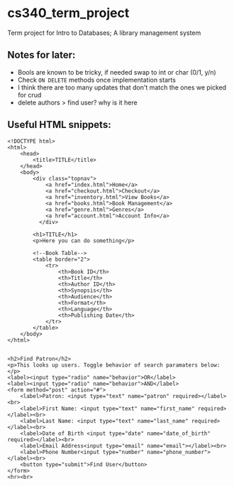 # cs340_term_project
Term project for Intro to Databases; A library management system

## Notes for later:
- Bools are known to be tricky, if needed swap to int or char (0/1, y/n)
- Check `ON DELETE` methods once implementation starts
- I think there are too many updates that don't match the ones we picked for crud
- delete authors > find user? why is it here

## Useful HTML snippets:

```
<!DOCTYPE html>
<html>
    <head>
        <title>TITLE</title>
    </head>
    <body>
        <div class="topnav">
            <a href="index.html">Home</a>
            <a href="checkout.html">Checkout</a>
            <a href="inventory.html">View Books</a>
            <a href="books.html">Book Management</a>
            <a href="genre.html">Genres</a>
            <a href="account.html">Account Info</a>
          </div> 
        
        <h1>TITLE</h1>
        <p>Here you can do something</p>
        
        <!--Book Table-->
        <table border="2">
            <tr>
                <th>Book ID</th>
                <th>Title</th>
                <th>Author ID</th>
                <th>Synopsis</th>
                <th>Audience</th>
                <th>Format</th>
                <th>Language</th>
                <th>Publishing Date</th>
            </tr>
        </table>
    </body>
</html>


<h2>Find Patron</h2>
<p>This looks up users. Toggle behavior of search paramaters below:</p>
<label><input type="radio" name="behavior">OR</label>
<label><input type="radio" name="behavior">AND</label>
<form method="post" action="#">
    <label>Patron: <input type="text" name="patron" required></label><br>
    <label>First Name: <input type="text" name="first_name" required></label><br>
    <label>Last Name: <input type="text" name="last_name" required></label><br>
    <label>Date of Birth <input type="date" name="date_of_birth" required></label><br>
    <label>Email Address<input type="email" name="email"></label><br>
    <label>Phone Number<input type="number" name="phone_number"></label><br>
    <button type="submit">Find User</button>
</form>
<hr><br>


```
